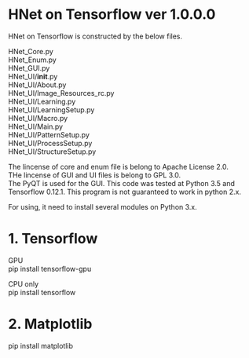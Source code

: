 # HNet on Tensorflow ver 1.0.0.0

HNet on Tensorflow is constructed by the below files.

HNet_Core.py<br>
HNet_Enum.py<br>
HNet_GUI.py<br>
HNet_UI/__init__.py<br>
HNet_UI/About.py<br>
HNet_UI/Image_Resources_rc.py<br>
HNet_UI/Learning.py<br>
HNet_UI/LearningSetup.py<br>
HNet_UI/Macro.py<br>
HNet_UI/Main.py<br>
HNet_UI/PatternSetup.py<br>
HNet_UI/ProcessSetup.py<br>
HNet_UI/StructureSetup.py<br>


The lincense of core and enum file is belong to Apache License 2.0.<br>
THe lincense of GUI and UI files is belong to GPL 3.0.<br>
The PyQT is used for the GUI. This code was tested at Python 3.5 and Tensorflow 0.12.1. This program is not guaranteed to work in python 2.x.

For using, it need to install several modules on Python 3.x.

# 1. Tensorflow

GPU<br>
pip install tensorflow-gpu

CPU only<br>
pip install tensorflow

# 2. Matplotlib

pip install matplotlib

